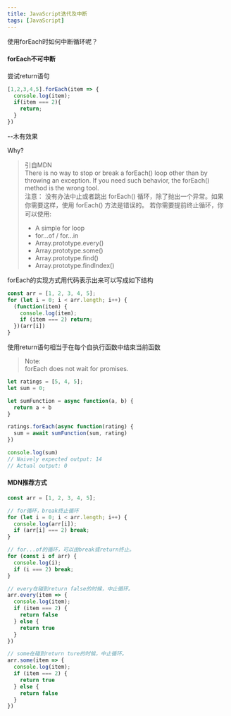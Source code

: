 ```yaml
---
title: JavaScript迭代及中断
tags: [JavaScript]
---
```

使用forEach时如何中断循环呢？

#### forEach不可中断

尝试return语句

```js
[1,2,3,4,5].forEach(item => {
  console.log(item);
  if(item === 2){
    return;
  }
})
```
--木有效果

Why? 

> 引自MDN  
> There is no way to stop or break a forEach() loop other than by throwing an exception. If you need such behavior, the forEach() method is the wrong tool.  
> 注意： 没有办法中止或者跳出 forEach() 循环，除了抛出一个异常。如果你需要这样，使用 forEach() 方法是错误的。
若你需要提前终止循环，你可以使用:
>- A simple for loop  
>- for...of / for...in  
>- Array.prototype.every()  
>- Array.prototype.some()  
>- Array.prototype.find()  
>- Array.prototype.findIndex()

forEach的实现方式用代码表示出来可以写成如下结构

```js
const arr = [1, 2, 3, 4, 5];
for (let i = 0; i < arr.length; i++) {
  (function(item) {
    console.log(item);
    if (item === 2) return;
  })(arr[i])
}
```
使用return语句相当于在每个自执行函数中结束当前函数

>Note:  
forEach does not wait for promises.

```js
let ratings = [5, 4, 5];
let sum = 0;

let sumFunction = async function(a, b) {
  return a + b
}

ratings.forEach(async function(rating) {
  sum = await sumFunction(sum, rating)
})

console.log(sum)
// Naively expected output: 14
// Actual output: 0
```


#### MDN推荐方式

```js
const arr = [1, 2, 3, 4, 5];

// for循环，break终止循环
for (let i = 0; i < arr.length; i++) {
  console.log(arr[i]);
  if (arr[i] === 2) break;
}

// for...of的循环，可以由break或return终止。
for (const i of arr) {
  console.log(i);
  if (i === 2) break;
}

// every在碰到return false的时候，中止循环。
arr.every(item => {
  console.log(item);
  if (item === 2) {
    return false
  } else {
    return true
  }
})

// some在碰到return ture的时候，中止循环。
arr.some(item => {
  console.log(item);
  if (item === 2) {
    return true
  } else {
    return false
  }
})
```

